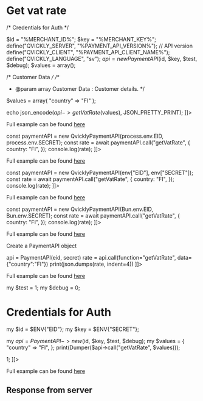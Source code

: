 # Get vat rate

<include from="Snippets-PaymentAPI.md" element-id="snippet-header"></include>

<tabs>
    <tab title="%code-json%">
<code-block lang="json">
<![CDATA[
{
    "credentials": {
        "id": "%MERCHANT_ID%",
        "hash": "e2b7cd4e3e73d940be7c14cb68de7e56316925dc46ce92a9b0a97f7ccbd59b615cf87fcca1140f4fee2818d6a8b51e9c167f1ddb055a602ab47016dfd49a2fb4",
        "version": "%PAYMENT_API_VERSION%",
        "client": "%PAYMENT_API_CLIENT_NAME%",
        "language": "sv",
        "time": 1714940849.370662
    },
    "data": {
        "country": "FI"
    },
    "function": "getVatRate"
}
]]>
</code-block>
    </tab>

<tab title="%code-phplegacy%">
<code-block lang="PHP">
<![CDATA[
<?php
include('../PaymentAPI.php');
$test = true;
$debug = false;

/* Credentials for Auth */

$id = "%MERCHANT_ID%";
$key = "%MERCHANT_KEY%";
define("QVICKLY_SERVER", "%PAYMENT_API_VERSION%"); // API version
define("QVICKLY_CLIENT", "%PAYMENT_API_CLIENT_NAME%");
define("QVICKLY_LANGUAGE", "sv");
$api = new PaymentAPI($id, $key, $test, $debug);
$values = array();

/* Customer Data */
/**
* @param array Customer Data : Customer details.
  */

$values = array(
    "country" => "FI"
);

echo json_encode($api->getVatRate($values), JSON_PRETTY_PRINT);
]]>
</code-block>

Full example can be found [here](https://github.com/Billmate/QvicklyAPISamples/blob/main/PHP.Legacy/examples/getVatRate.php)

</tab>

<tab title="%code-node%">
<code-block lang="javascript">
<![CDATA[
import { QvicklyPaymentAPI } from "../../PaymentAPI.js";

const paymentAPI = new QvicklyPaymentAPI(process.env.EID, process.env.SECRET);
const rate = await paymentAPI.call("getVatRate", {
    country: "FI",
});
console.log(rate);
]]>
</code-block>

Full example can be found [here](https://github.com/Billmate/QvicklyAPISamples/blob/main/Node.JS/examples/PaymentAPI/getVatRate.js)

</tab>

<tab title="%code-deno%">
<code-block lang="javascript">
<![CDATA[
import {QvicklyPaymentAPI, env} from "../../PaymentAPI.ts";

const paymentAPI = new QvicklyPaymentAPI(env["EID"], env["SECRET"]);
const rate = await paymentAPI.call("getVatRate", {
    country: "FI",
});
console.log(rate);
]]>
</code-block>

Full example can be found [here](https://github.com/Billmate/QvicklyAPISamples/blob/main/Deno/examples/PaymentAPI/getVatRate.ts)

</tab>

<tab title="%code-bun%">
<code-block lang="javascript">
<![CDATA[
import QvicklyPaymentAPI from "../../PaymentAPI";

const paymentAPI = new QvicklyPaymentAPI(Bun.env.EID, Bun.env.SECRET);
const rate = await paymentAPI.call("getVatRate", {
    country: "FI",
});
console.log(rate);
]]>
</code-block>

Full example can be found [here](https://github.com/Billmate/QvicklyAPISamples/blob/main/Bun/examples/PaymentAPI/getVatRate.ts)

</tab>

  <tab title="%code-python%">
<code-block lang="Python">
<![CDATA[
from PaymentAPI import PaymentAPI

# Create a PaymentAPI object
api = PaymentAPI(eid, secret)
rate = api.call(function="getVatRate", data={"country":"FI"})
print(json.dumps(rate, indent=4))
]]>
</code-block>

Full example can be found [here](https://github.com/Billmate/QvicklyAPISamples/blob/main/Python/examples/PaymentAPI/getVatRate.py)

  </tab>

<tab title="%code-perl%">
<code-block lang="perl">
<![CDATA[
#!/usr/bin/perl
use strict;
use warnings;
use JSON::PP;
use Data::Dumper;
use lib '../..';
require "PaymentAPI.pl";
require "LoadEnv.pl";
LoadEnv('../../.env');

my $test = 1;
my $debug = 0;

# Credentials for Auth
my $id = $ENV{"EID"};
my $key = $ENV{"SECRET"};

my $api = PaymentAPI->new($id, $key, $test, $debug);
my $values = {
    "country" => "FI",
};
print(Dumper($api->call("getVatRate", $values)));

1;
]]>
</code-block>

Full example can be found [here](https://github.com/Billmate/QvicklyAPISamples/blob/main/Perl/examples/PaymentAPI/getVatRate.pl)

</tab>

</tabs>

## Response from server
<code-block lang="json">
<![CDATA[
{
    "credentials": {
        "hash": "552d8dcff344e07723d138bc14696d1012652d44ff5ac43f0b6d8319ce7f7443c0474423768181c8a648ee385afe8b8bd18af485b5a94c7669a8a6a1617700f4",
        "logid": 1234567
    },
    "data": {
        "result": "24"
    }
}
]]>
</code-block>

<include from="Snippets-Examples.md" element-id="snippet-footer"></include>